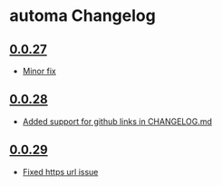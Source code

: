 # automa Changelog

## [0.0.27](https://https///github.com/giliweb/automa/commits/eba76c1e5171a45877ae4aaa7fb23b8d71ff3337) 
* [Minor fix](https://https///github.com/giliweb/automa/commits/eba76c1e5171a45877ae4aaa7fb23b8d71ff3337) 

## [0.0.28](https://https///github.com/giliweb/automa/commit64532f4f65f2bf5f56ccf7e4fdc5943d33c4b960) 
* [Added support for github links in CHANGELOG.md](https://https///github.com/giliweb/automa/commit64532f4f65f2bf5f56ccf7e4fdc5943d33c4b960) 

## [0.0.29](https://https///github.com/giliweb/automa/commit83f301cb493c45925ec80ed3cf471a6d8a26e704) 
* [Fixed https url issue](https://https///github.com/giliweb/automa/commit83f301cb493c45925ec80ed3cf471a6d8a26e704) 

